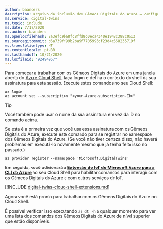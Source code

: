 ```yaml
---
author: baanders
description: arquivo de inclusão dos Gêmeos Digitais do Azure – configurar o Cloud Shell e a extensão de IoT
ms.service: digital-twins
ms.topic: include
ms.date: 7/17/2020
ms.author: baanders
ms.openlocfilehash: 8a3efc9ba8fc8ffd8c0eca4340e1948c388c0a13
ms.sourcegitcommit: d6a739ff99b2ba9f7705993cf23d4c668235719f
ms.translationtype: HT
ms.contentlocale: pt-BR
ms.lasthandoff: 10/24/2020
ms.locfileid: "92494967"
---
```

Para começar a trabalhar com os Gêmeos Digitais do Azure em uma janela aberta do [Azure Cloud Shell](https://shell.azure.com), faça logon e defina o contexto do shell da sua assinatura para esta sessão. Execute estes comandos no seu Cloud Shell:

```azurecli-interactive
az login
az account set --subscription "<your-Azure-subscription-ID>"
```
> [!TIP]
> Você também pode usar o nome da sua assinatura em vez da ID no comando acima. 

Se esta é a primeira vez que você usa essa assinatura com os Gêmeos Digitais do Azure, execute este comando para se registrar no namespace dos Gêmeos Digitais do Azure. (Se você não tiver certeza disso, não haverá problemas em executá-lo novamente mesmo que já tenha feito isso no passado.)

```azurecli-interactive
az provider register --namespace 'Microsoft.DigitalTwins'
```

Em seguida, você adicionará a [**Extensão de IoT do Microsoft Azure para a CLI do Azure**](https://docs.microsoft.com/cli/azure/ext/azure-iot/iot?view=azure-cli-latest&preserve-view=true) ao seu Cloud Shell para habilitar comandos para interagir com os Gêmeos Digitais do Azure e com outros serviços de IoT. 

[!INCLUDE [digital-twins-cloud-shell-extensions.md](digital-twins-cloud-shell-extensions.md)]

Agora você está pronto para trabalhar com os Gêmeos Digitais do Azure no Cloud Shell.

É possível verificar isso executando `az dt -h` a qualquer momento para ver uma lista dos comandos dos Gêmeos Digitais do Azure de nível superior que estão disponíveis.
